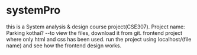 # systemPro
this is a System analysis & design course project(CSE307).
Project name: Parking kothai? --to view the files, download it from git.
frontend project where only html and css has been used.
run the project using localhost/(file name) and see how the frontend design works.
